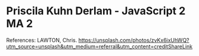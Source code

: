 # Priscila Kuhn Derlam - JavaScript 2 MA 2

References:
LAWTON, Chris. 
https://unsplash.com/photos/zvKx6ixUhWQ?utm_source=unsplash&utm_medium=referral&utm_content=creditShareLink